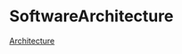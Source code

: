 # SoftwareArchitecture

[Architecture](https://blogs.msdn.microsoft.com/jmeier/2016/04/03/a-language-for-architecture-2/)
